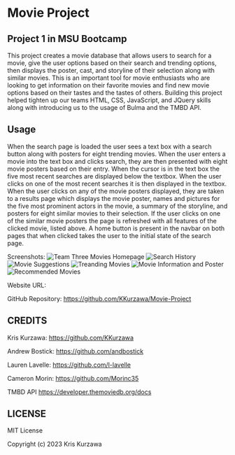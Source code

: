# Movie Project

## Project 1 in MSU Bootcamp

This project creates a movie database that allows users to search for a movie, give the user options based on their search and trending options, then displays the poster, cast, and storyline of their selection along with similar movies. This is an important tool for movie enthusiasts who are looking to get information on their favorite movies and find new movie options based on their tastes and the tastes of others. Building this project helped tighten up our teams HTML, CSS, JavaScript, and JQuery skills along with introducing us to the usage of Bulma and the TMBD API.

## Usage

When the search page is loaded the user sees a text box with a search button along with posters for eight trending movies. When the user enters a movie into the text box and clicks search, they are then presented with eight movie posters based on their entry. When the cursor is in the text box the five most recent searches are displayed below the textbox. When the user clicks on one of the most recent searches it is then displayed in the textbox. When the user clicks on any of the movie posters displayed, they are taken to a results page which displays the movie poster, names and pictures for the five most prominent actors in the movie, a summary of the storyline, and posters for eight similar movies to their selection. If the user clicks on one of the similar movie posters the page is refreshed with all features of the clicked movie, listed above. A home button is present in the navbar on both pages that when clicked takes the user to the initial state of the search page.

Screenshots:
![Team Three Movies Homepage](https://github.com/KKurzawa/Movie-Project/blob/main/assets/images/HomePage.PNG)
![Search History](https://github.com/KKurzawa/Movie-Project/blob/main/assets\images\SearchHistory.PNG)
![Movie Suggestions](https://github.com/KKurzawa/Movie-Project/blob/main/assets\images\SuggestionTab.PNG)
![Treanding Movies](https://github.com/KKurzawa/Movie-Project/blob/main/assets\images\TrendingTab.PNG)
![Movie Information and Poster](https://github.com/KKurzawa/Movie-Project/blob/main/assets\images\MovieInfo.PNG)
![Recommended Movies](https://github.com/KKurzawa/Movie-Project/blob/main/assets\images\RecommendedTab.PNG)


Website URL:

GitHub Repository: https://github.com/KKurzawa/Movie-Project

## CREDITS

Kris Kurzawa: https://github.com/KKurzawa

Andrew Bostick: https://github.com/andbostick

Lauren Lavelle: https://github.com/l-lavelle

Cameron Morin: https://github.com/Morinc35

TMBD API https://developer.themoviedb.org/docs

## LICENSE

MIT License

Copyright (c) 2023 Kris Kurzawa
